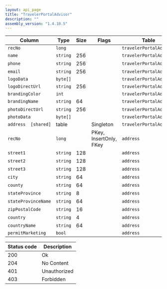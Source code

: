 ```yaml
---
layout: api_page
title: "TravelerPortalAdvisor"
description: ""
assembly_version: "1.4.10.5"
---
```




| Column | Type | Size | Flags | Table | Description |
| ------ | ---- | ---- | ----- | ----- | ----------- |
| `recNo` | `long` |  |  | `travelerPortalAdvisor` | 
| `name` | `string` | 256 |  | `travelerPortalAdvisor` | 
| `phone` | `string` | 256 |  | `travelerPortalAdvisor` | 
| `email` | `string` | 256 |  | `travelerPortalAdvisor` | 
| `logoData` | `byte[]` |  |  | `travelerPortalAdvisor` | 
| `logoDirectUrl` | `string` | 256 |  | `travelerPortalAdvisor` | 
| `brandingColor` | `int` |  |  | `travelerPortalAdvisor` | 
| `brandingName` | `string` | 64 |  | `travelerPortalAdvisor` | 
| `photoDirectUrl` | `string` | 256 |  | `travelerPortalAdvisor` | 
| `photoData` | `byte[]` |  |  | `travelerPortalAdvisor` | 
| `address  [shared]` | table |  | Singleton | `travelerPortalAdvisor` | 
| `recNo` | `long` |  | PKey, InsertOnly, FKey | `address` | 
| `street1` | `string` | 128 |  | `address` | 
| `street2` | `string` | 128 |  | `address` | 
| `street3` | `string` | 128 |  | `address` | 
| `city` | `string` | 64 |  | `address` | 
| `county` | `string` | 64 |  | `address` | 
| `stateProvince` | `string` | 8 |  | `address` | 
| `stateProvinceName` | `string` | 64 |  | `address` | 
| `zipPostalCode` | `string` | 16 |  | `address` | 
| `country` | `string` | 4 |  | `address` | 
| `countryName` | `string` | 64 |  | `address` | 
| `permitMarketing` | `bool` |  |  | `address` | 

| Status code | Description |
| ----------- | ----------- |
| 200 | Ok |
| 204 | No Content |
| 401 | Unauthorized |
| 403 | Forbidden |


